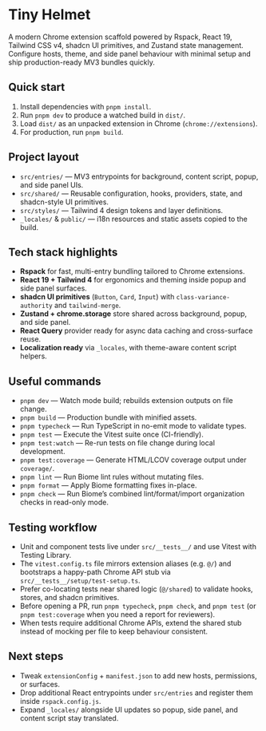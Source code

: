 # Tiny Helmet

A modern Chrome extension scaffold powered by Rspack, React 19, Tailwind CSS v4, shadcn UI primitives, and Zustand state management. Configure hosts, theme, and side panel behaviour with minimal setup and ship production-ready MV3 bundles quickly.

## Quick start

1. Install dependencies with `pnpm install`.
2. Run `pnpm dev` to produce a watched build in `dist/`.
3. Load `dist/` as an unpacked extension in Chrome (`chrome://extensions`).
4. For production, run `pnpm build`.

## Project layout

- `src/entries/` — MV3 entrypoints for background, content script, popup, and side panel UIs.
- `src/shared/` — Reusable configuration, hooks, providers, state, and shadcn-style UI primitives.
- `src/styles/` — Tailwind 4 design tokens and layer definitions.
- `_locales/` & `public/` — i18n resources and static assets copied to the build.

## Tech stack highlights

- **Rspack** for fast, multi-entry bundling tailored to Chrome extensions.
- **React 19 + Tailwind 4** for ergonomics and theming inside popup and side panel surfaces.
- **shadcn UI primitives** (`Button`, `Card`, `Input`) with `class-variance-authority` and `tailwind-merge`.
- **Zustand + chrome.storage** store shared across background, popup, and side panel.
- **React Query** provider ready for async data caching and cross-surface reuse.
- **Localization ready** via `_locales`, with theme-aware content script helpers.

## Useful commands

- `pnpm dev` — Watch mode build; rebuilds extension outputs on file change.
- `pnpm build` — Production bundle with minified assets.
- `pnpm typecheck` — Run TypeScript in no-emit mode to validate types.
- `pnpm test` — Execute the Vitest suite once (CI-friendly).
- `pnpm test:watch` — Re-run tests on file change during local development.
- `pnpm test:coverage` — Generate HTML/LCOV coverage output under `coverage/`.
- `pnpm lint` — Run Biome lint rules without mutating files.
- `pnpm format` — Apply Biome formatting fixes in-place.
- `pnpm check` — Run Biome’s combined lint/format/import organization checks in read-only mode.

## Testing workflow

- Unit and component tests live under `src/__tests__/` and use Vitest with Testing Library.
- The `vitest.config.ts` file mirrors extension aliases (e.g. `@/`) and bootstraps a happy-path Chrome API stub via `src/__tests__/setup/test-setup.ts`.
- Prefer co-locating tests near shared logic (`@/shared`) to validate hooks, stores, and shadcn primitives.
- Before opening a PR, run `pnpm typecheck`, `pnpm check`, and `pnpm test` (or `pnpm test:coverage` when you need a report for reviewers).
- When tests require additional Chrome APIs, extend the shared stub instead of mocking per file to keep behaviour consistent.

## Next steps

- Tweak `extensionConfig` + `manifest.json` to add new hosts, permissions, or surfaces.
- Drop additional React entrypoints under `src/entries` and register them inside `rspack.config.js`.
- Expand `_locales/` alongside UI updates so popup, side panel, and content script stay translated.
